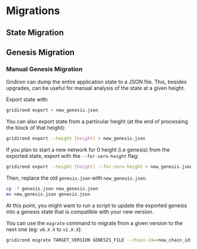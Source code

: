 
# Migrations

## State Migration

## Genesis Migration

### Manual Genesis Migration

Gridiron can dump the entire application state to a JSON file. This, besides upgrades, can be
useful for manual analysis of the state at a given height.

Export state with:

```bash
gridirond export > new_genesis.json
```

You can also export state from a particular height (at the end of processing the block of that height):

```bash
gridirond export --height [height] > new_genesis.json
```

If you plan to start a new network for 0 height (i.e genesis) from the exported state, export with the `--for-zero-height` flag:

```bash
gridirond export --height [height] --for-zero-height > new_genesis.json
```

Then, replace the old `genesis.json` with `new_genesis.json`.

```bash
cp -f genesis.json new_genesis.json
mv new_genesis.json genesis.json
```

At this point, you might want to run a script to update the exported genesis into a genesis state that is compatible with your new version.

You can use the `migrate` command to migrate from a given version to the next one (eg: `v0.X.X` to `v1.X.X`):

```bash
gridirond migrate TARGET_VERSION GENESIS_FILE --chain-id=<new_chain_id> --genesis-time=<yyyy-mm-ddThh:mm:ssZ>
```
